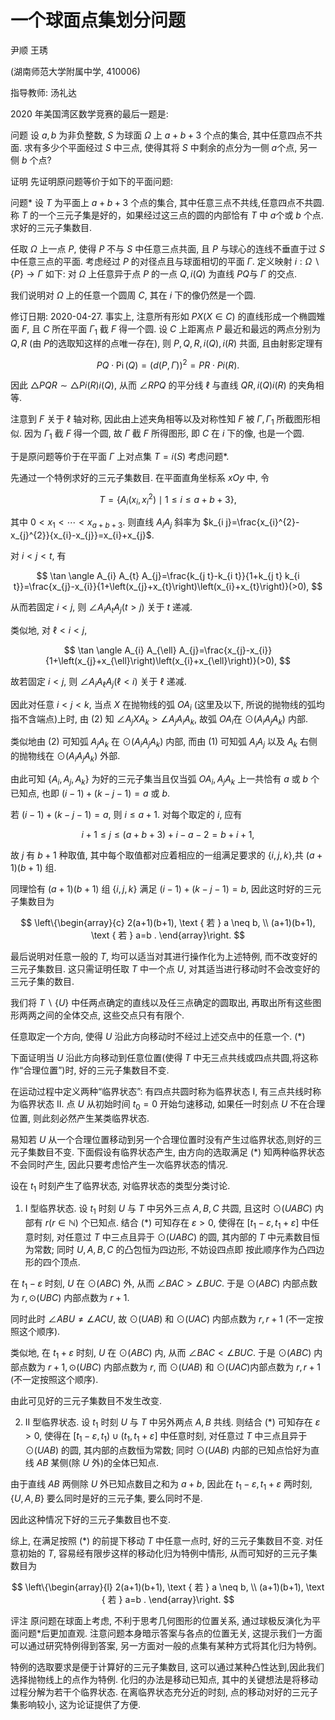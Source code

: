 # 一个球面点集划分问题 

尹顺 王琇

(湖南师范大学附属中学, 410006)

指导教师: 汤礼达

2020 年美国湾区数学竞赛的最后一题是:

问题 设 $a, b$ 为非负整数, $S$ 为球面 $\Omega$ 上 $a+b+3$ 个点的集合, 其中任意四点不共面. 求有多少个平面经过 $S$ 中三点, 使得其将 $S$ 中剩余的点分为一侧 $a$个点, 另一侧 $b$ 个点?

证明 先证明原问题等价于如下的平面问题:

问题* 设 $T$ 为平面上 $a+b+3$ 个点的集合, 其中任意三点不共线,任意四点不共圆. 称 $T$ 的一个三元子集是好的，如果经过这三点的圆的内部恰有 $T$ 中 $a$个或 $b$ 个点. 求好的三元子集数目.

任取 $\Omega$ 上一点 $P$, 使得 $P$ 不与 $S$ 中任意三点共面, 且 $P$ 与球心的连线不垂直于过 $S$ 中任意三点的平面. 考虑经过 $P$ 的对径点且与球面相切的平面 $\Gamma$. 定义映射 $i: \Omega \backslash\{P\} \rightarrow \Gamma$ 如下: 对 $\Omega$ 上任意异于点 $P$ 的一点 $Q, i(Q)$ 为直线 $P Q$与 $\Gamma$ 的交点.

我们说明对 $\Omega$ 上的任意一个圆周 $C$, 其在 $i$ 下的像仍然是一个圆.



修订日期: 2020-04-27.
事实上, 注意所有形如 $P X(X \in C)$ 的直线形成一个椭圆雉面 $F$, 且 $C$ 所在平面 $\Gamma_{1}$ 截 $F$ 得一个圆. 设 $C$ 上距离点 $P$ 最近和最远的两点分别为 $Q, R$ (由 $P$的选取知这样的点唯一存在), 则 $P, Q, R, i(Q), i(R)$ 共面, 且由射影定理有

$$
P Q \cdot \operatorname{Pi}(Q)=(d(P, \Gamma))^{2}=P R \cdot P i(R) .
$$

因此 $\triangle P Q R \sim \triangle P i(R) i(Q)$, 从而 $\angle R P Q$ 的平分线 $\ell$ 与直线 $Q R, i(Q) i(R)$ 的夹角相等.

注意到 $F$ 关于 $\ell$ 轴对称, 因此由上述夹角相等以及对称性知 $F$ 被 $\Gamma, \Gamma_{1}$ 所截图形相似. 因为 $\Gamma_{1}$ 截 $F$ 得一个圆, 故 $\Gamma$ 截 $F$ 所得图形, 即 $C$ 在 $i$ 下的像, 也是一个圆.

于是原问题等价于在平面 $\Gamma$ 上对点集 $T=i(S)$ 考虑问题*.

先通过一个特例求好的三元子集数目. 在平面直角坐标系 $x O y$ 中, 令

$$
T=\left\{A_{i}\left(x_{i}, x_{i}^{2}\right) \mid 1 \leqslant i \leqslant a+b+3\right\},
$$

其中 $0<x_{1}<\cdots<x_{a+b+3}$. 则直线 $A_{i} A_{j}$ 斜率为 $k_{i j}=\frac{x_{i}^{2}-x_{j}^{2}}{x_{i}-x_{j}}=x_{i}+x_{j}$.

对 $i<j<t$, 有

$$
\tan \angle A_{i} A_{t} A_{j}=\frac{k_{j t}-k_{i t}}{1+k_{j t} k_{i t}}=\frac{x_{j}-x_{i}}{1+\left(x_{j}+x_{t}\right)\left(x_{i}+x_{t}\right)}(>0),
$$

从而若固定 $i<j$, 则 $\angle A_{i} A_{t} A_{j}(t>j)$ 关于 $t$ 递减.

类似地, 对 $\ell<i<j$,

$$
\tan \angle A_{i} A_{\ell} A_{j}=\frac{x_{j}-x_{i}}{1+\left(x_{j}+x_{\ell}\right)\left(x_{i}+x_{\ell}\right)}(>0),
$$

故若固定 $i<j$, 则 $\angle A_{i} A_{\ell} A_{j}(\ell<i)$ 关于 $\ell$ 递减.

因此对任意 $i<j<k$, 当点 $X$ 在抛物线的弧 $O A_{i}$ (这里及以下, 所说的抛物线的弧均指不含端点)上时, 由 (2) 知 $\angle A_{j} X A_{k}>\angle A_{j} A_{i} A_{k}$, 故弧 $O A_{i}$在 $\odot\left(A_{i} A_{j} A_{k}\right)$ 内部.

类似地由 (2) 可知弧 $A_{j} A_{k}$ 在 $\odot\left(A_{i} A_{j} A_{k}\right)$ 内部, 而由 (1) 可知弧 $A_{i} A_{j}$ 以及 $A_{k}$ 右侧的抛物线在 $\odot\left(A_{i} A_{j} A_{k}\right)$ 外部.

由此可知 $\left\{A_{i}, A_{j}, A_{k}\right\}$ 为好的三元子集当且仅当弧 $O A_{i}, A_{j} A_{k}$ 上一共恰有 $a$ 或 $b$ 个已知点, 也即 $(i-1)+(k-j-1)=a$ 或 $b$.

若 $(i-1)+(k-j-1)=a$, 则 $i \leqslant a+1$. 对每个取定的 $i$, 应有

$$
i+1 \leqslant j \leqslant(a+b+3)+i-a-2=b+i+1 \text {, }
$$

故 $j$ 有 $b+1$ 种取值, 其中每个取值都对应着相应的一组满足要求的 $\{i, j, k\}$,共 $(a+1)(b+1)$ 组.



同理恰有 $(a+1)(b+1)$ 组 $\{i, j, k\}$ 满足 $(i-1)+(k-j-1)=b$, 因此这时好的三元子集数目为

$$
\left\{\begin{array}{c}
2(a+1)(b+1), \text { 若 } a \neq b, \\
(a+1)(b+1), \text { 若 } a=b .
\end{array}\right.
$$

最后说明对任意一般的 $T$, 均可以适当对其进行操作化为上述特例, 而不改变好的三元子集数目. 这只需证明任取 $T$ 中一个点 $U$, 对其适当进行移动时不会改变好的三元子集的数目.

我们将 $T \backslash\{U\}$ 中任两点确定的直线以及任三点确定的圆取出, 再取出所有这些图形两两之间的全体交点, 这些交点只有有限个.

任意取定一个方向, 使得 $U$ 沿此方向移动时不经过上述交点中的任意一个. $(*)$

下面证明当 $U$ 沿此方向移动到任意位置(使得 $T$ 中无三点共线或四点共圆,将这称作“合理位置”)时, 好的三元子集数目不变.

在运动过程中定义两种“临界状态”: 有四点共圆时称为临界状态 I, 有三点共线时称为临界状态 II. 点 $U$ 从初始时间 $t_{0}=0$ 开始匀速移动, 如果任一时刻点 $U$ 不在合理位置, 则此刻必然产生某类临界状态.

易知若 $U$ 从一个合理位置移动到另一个合理位置时没有产生过临界状态,则好的三元子集数目不变. 下面假设有临界状态产生, 由方向的选取满足 $(*)$ 知两种临界状态不会同时产生, 因此只要考虑恰产生一次临界状态的情况.

设在 $t_{1}$ 时刻产生了临界状态, 对临界状态的类型分类讨论.

1. I 型临界状态. 设 $t_{1}$ 时刻 $U$ 与 $T$ 中另外三点 $A, B, C$ 共圆, 且这时 $\odot(U A B C)$ 内部有 $r(r \in \mathbb{N})$ 个已知点. 结合 $(*)$ 可知存在 $\varepsilon>0$, 使得在 $\left[t_{1}-\varepsilon, t_{1}+\varepsilon\right]$ 中任意时刻, 对任意过 $T$ 中三点且异于 $\odot(U A B C)$ 的圆, 其内部的 $T$ 中元素数目恒为常数; 同时 $U, A, B, C$ 的凸包恒为四边形, 不妨设四点即
按此顺序作为凸四边形的四个顶点.

在 $t_{1}-\varepsilon$ 时刻, $U$ 在 $\odot(A B C)$ 外, 从而 $\angle B A C>\angle B U C$. 于是 $\odot(A B C)$ 内部点数为 $r, \odot(U B C)$ 内部点数为 $r+1$.

同时此时 $\angle A B U \neq \angle A C U$, 故 $\odot(U A B)$ 和 $\odot(U A C)$ 内部点数为 $r, r+1$ (不一定按照这个顺序).

类似地, 在 $t_{1}+\varepsilon$ 时刻, $U$ 在 $\odot(A B C)$ 内, 从而 $\angle B A C<\angle B U C$. 于是 $\odot(A B C)$ 内部点数为 $r+1, \odot(U B C)$ 内部点数为 $r$, 而 $\odot(U A B)$ 和 $\odot(U A C)$内部点数为 $r, r+1$ (不一定按照这个顺序).

由此可见好的三元子集数目不发生改变.


2. II 型临界状态. 设 $t_{1}$ 时刻 $U$ 与 $T$ 中另外两点 $A, B$ 共线. 则结合 $(*)$ 可知存在 $\varepsilon>0$, 使得在 $\left[t_{1}-\varepsilon, t_{1}\right) \cup\left(t_{1}, t_{1}+\varepsilon\right]$ 中任意时刻, 对任意过 $T$ 中三点且异于 $\odot(U A B)$ 的圆, 其内部的点数恒为常数; 同时 $\odot(U A B)$ 内部的已知点恰好为直线 $A B$ 某侧(除 $U$ 外)的全体已知点.

由于直线 $A B$ 两侧除 $U$ 外已知点数目之和为 $a+b$, 因此在 $t_{1}-\varepsilon, t_{1}+\varepsilon$ 两时刻, $\{U, A, B\}$ 要么同时是好的三元子集, 要么同时不是.

因此这种情况下好的三元子集数目也不变.


综上, 在满足按照 $(*)$ 的前提下移动 $T$ 中任意一点时, 好的三元子集数目不变. 对任意初始的 $T$, 容易经有限步这样的移动化归为特例中情形, 从而可知好的三元子集数目为

$$
\left\{\begin{array}{l}
2(a+1)(b+1), \text { 若 } a \neq b, \\
(a+1)(b+1), \text { 若 } a=b .
\end{array}\right.
$$

评注 原问题在球面上考虑, 不利于思考几何图形的位置关系, 通过球极反演化为平面问题*后更加直观. 注意问题本身暗示答案与各点的位置无关, 这提示我们一方面可以通过研究特例得到答案, 另一方面对一般的点集有某种方式将其化归为特例。

特例的选取要求是便于计算好的三元子集数目, 这可以通过某种凸性达到,因此我们选择抛物线上的点作为特例. 化归的办法是移动已知点, 其中的关键想法是将移动过程分解为若干个临界状态. 在离临界状态充分近的时刻, 点的移动对好的三元子集影响较小, 这为论证提供了方便.

